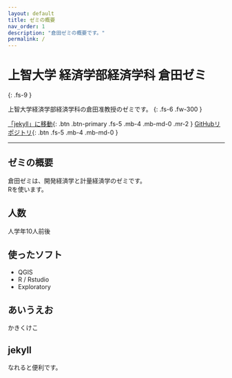 ```yaml
---
layout: default
title: ゼミの概要
nav_order: 1
description: "倉田ゼミの概要です。"
permalink: /
---
```


# 上智大学 経済学部経済学科 倉田ゼミ
{: .fs-9 }

上智大学経済学部経済学科の倉田准教授のゼミです。
{: .fs-6 .fw-300 }

[「jekyll」に移動](#jekyll){: .btn .btn-primary .fs-5 .mb-4 .mb-md-0 .mr-2 } [GitHubリポジトリ](https://github.com/Sophia-Kurata-Seminar/site_demo){: .btn .fs-5 .mb-4 .mb-md-0 }

---

## ゼミの概要
倉田ゼミは、開発経済学と計量経済学のゼミです。  
Rを使います。

## 人数
人学年10人前後

## 使ったソフト
+ QGIS
+ R / Rstudio
+ Exploratory

## あいうえお
かきくけこ

## jekyll
なれると便利です。

